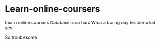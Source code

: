 # Learn-online-coursers
Learn online coursers
Database is so hard
What a boring day
terrible
what
yes

So troublesome
